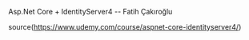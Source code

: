 Asp.Net Core + IdentityServer4 -- Fatih Çakıroğlu

source(https://www.udemy.com/course/aspnet-core-identityserver4/)
